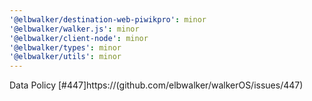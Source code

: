 ```yaml
---
'@elbwalker/destination-web-piwikpro': minor
'@elbwalker/walker.js': minor
'@elbwalker/client-node': minor
'@elbwalker/types': minor
'@elbwalker/utils': minor
---
```


Data Policy [#447]https://(github.com/elbwalker/walkerOS/issues/447)
